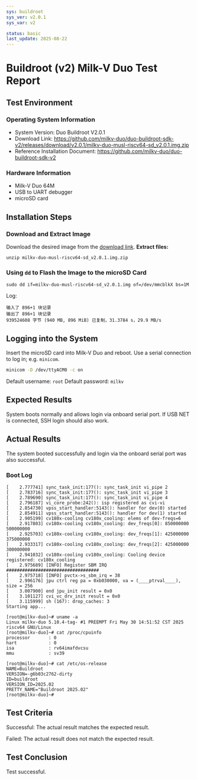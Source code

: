 ```yaml
---
sys: buildroot
sys_ver: v2.0.1
sys_var: v2

status: basic
last_update: 2025-08-22
---
```


# Buildroot (v2) Milk-V Duo Test Report

## Test Environment

### Operating System Information
- System Version: Duo Buildroot V2.0.1
- Download Link: <https://github.com/milkv-duo/duo-buildroot-sdk-v2/releases/download/v2.0.1/milkv-duo-musl-riscv64-sd_v2.0.1.img.zip>
- Reference Installation Document: <https://github.com/milkv-duo/duo-buildroot-sdk-v2>

### Hardware Information
- Milk-V Duo 64M
- USB to UART debugger
- microSD card

## Installation Steps

### Download and Extract Image
Download the desired image from the [download link](https://github.com/milkv-duo/duo-buildroot-sdk-v2/releases/download/v2.0.1/milkv-duo-musl-riscv64-sd_v2.0.1.img.zip).
**Extract files:**
```shell
unzip milkv-duo-musl-riscv64-sd_v2.0.1.img.zip
```

### Using `dd` to Flash the Image to the microSD Card
```shell
sudo dd if=milkv-duo-musl-riscv64-sd_v2.0.1.img of=/dev/mmcblkX bs=1M
```

Log:
```log
输入了 896+1 块记录
输出了 896+1 块记录
939524608 字节 (940 MB, 896 MiB) 已复制，31.3784 s，29.9 MB/s
```

## Logging into the System
Insert the microSD card into Milk-V Duo and reboot.
Use a serial connection to log in; e.g. `minicom`.
```bash
minicom -D /dev/ttyACM0 -c on
```

Default username: `root`
Default password: `milkv`

## Expected Results
System boots normally and allows login via onboard serial port.
If USB NET is connected, SSH login should also work.

## Actual Results

The system booted successfully and login via the onboard serial port was also successful.

### Boot Log

```log
[    2.777741] sync_task_init:177(): sync_task_init vi_pipe 2
[    2.783716] sync_task_init:177(): sync_task_init vi_pipe 3
[    2.789690] sync_task_init:177(): sync_task_init vi_pipe 4
[    2.796187] vi_core_probe:242(): isp registered as cvi-vi
[    2.854730] vpss_start_handler:5143(): handler for dev(0) started
[    2.854911] vpss_start_handler:5143(): handler for dev(1) started
[    2.905199] cv180x-cooling cv180x_cooling: elems of dev-freqs=6
[    2.917803] cv180x-cooling cv180x_cooling: dev_freqs[0]: 850000000 500000000
[    2.925703] cv180x-cooling cv180x_cooling: dev_freqs[1]: 425000000 375000000
[    2.933317] cv180x-cooling cv180x_cooling: dev_freqs[2]: 425000000 300000000
[    2.941032] cv180x-cooling cv180x_cooling: Cooling device registered: cv180x_cooling
[    2.975689] [INFO] Register SBM IRQ ###################################
[    2.975718] [INFO] pvctx->s_sbm_irq = 38
[    2.996176] jpu ctrl reg pa = 0xb030000, va = (____ptrval____), size = 256
[    3.007900] end jpu_init result = 0x0
[    3.101127] cvi_vc_drv_init result = 0x0
[    3.115999] sh (167): drop_caches: 3
Starting app...

[root@milkv-duo]~# uname -a
Linux milkv-duo 5.10.4-tag- #1 PREEMPT Fri May 30 14:51:52 CST 2025 riscv64 GNU/Linux
[root@milkv-duo]~# cat /proc/cpuinfo
processor       : 0
hart            : 0
isa             : rv64imafdvcsu
mmu             : sv39

[root@milkv-duo]~# cat /etc/os-release
NAME=Buildroot
VERSION=-g6b03c2762-dirty
ID=buildroot
VERSION_ID=2025.02
PRETTY_NAME="Buildroot 2025.02"
[root@milkv-duo]~#
```

## Test Criteria

Successful: The actual result matches the expected result.

Failed: The actual result does not match the expected result.

## Test Conclusion

Test successful.
